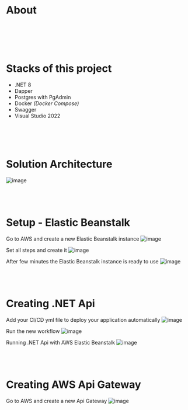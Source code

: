 # About

<br /><br /><br /><br />




# Stacks of this project
- .NET 8   
- Dapper   
- Postgres with PgAdmin
- Docker _(Docker Compose)_
- Swagger   
- Visual Studio 2022   
<br /><br /><br /><br />




# Solution Architecture

![image](https://github.com/user-attachments/assets/2892670d-009d-4bc5-a7f8-928bfbff53ff)
<br /><br /><br /><br />




# Setup - Elastic Beanstalk

Go to AWS and create a new Elastic Beanstalk instance
![image](https://github.com/user-attachments/assets/0874d9e0-dfd7-4a04-929a-86a757d5d02e)
<br />

Set all steps and create it
![image](https://github.com/user-attachments/assets/ee78d2d0-9317-4f86-a85c-e332def0a730)
<br />

After few minutes the Elastic Beanstalk instance is ready to use
![image](https://github.com/user-attachments/assets/40b428ae-0852-4bb2-b904-d02ea34a1a6f)
<br /><br /><br /><br />




# Creating .NET Api

Add your CI/CD yml file to deploy your application automatically
![image](https://github.com/user-attachments/assets/34231cbb-1075-4909-b931-dc03ad9ae8b2)

Run the new workflow
![image](https://github.com/user-attachments/assets/529f677f-90fa-4cdc-9ab2-b9a8946dc4a4)

Running .NET Api with AWS Elastic Beanstalk
![image](https://github.com/user-attachments/assets/9f889637-5500-4f82-92c7-4457e88fd549)
<br /><br /><br /><br />




# Creating AWS Api Gateway
Go to AWS and create a new Api Gateway
![image](https://github.com/user-attachments/assets/89cd96c1-0e46-4e76-9ffd-fc3a09121100)

<br /><br /><br /><br />
